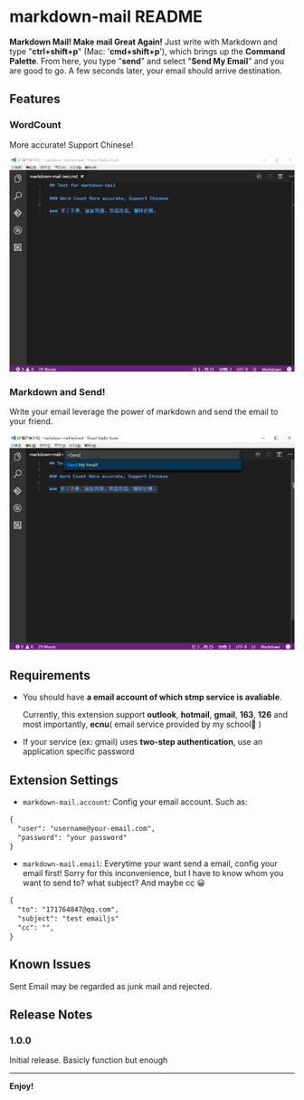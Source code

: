 # markdown-mail README

**Markdown Mail! Make mail Great Again!** Just write with Markdown and
type "**ctrl+shift+p**" (Mac: '**cmd+shift+p**'), which brings up the 
**Command Palette**. From here, you type "**send**" and select "**Send My Email**"
and you are good to go. A few seconds later, your email should arrive destination.

## Features

### WordCount
  More accurate! Support Chinese!

![WordCount](resources/word-count.png)

### Markdown and Send!
  Write your email leverage the power of markdown and send the email to your friend.

![send](resources/send.png)

## Requirements

* You should have **a email account of which stmp service is avaliable**.

  Currently, this extension support **outlook**, **hotmail**, **gmail**, **163**, **126**
  and most importantly, **ecnu**( email service provided by my school🙇 )

* If your service (ex: gmail) uses **two-step authentication**, use an application specific password

## Extension Settings

* `markdown-mail.account`: Config your email account. Such as:
```
{
  "user": "username@your-email.com",
  "password": "your password"
}
```
* `markdown-mail.email`: Everytime your want send a email, config your email first!
Sorry for this inconvenience, but I have to know whom you want to send to? what subject? And maybe cc 😀
```
{
  "to": "171764847@qq.com",
  "subject": "test emailjs"
  "cc": "",
}
```
## Known Issues

Sent Email may be regarded as junk mail and rejected.

## Release Notes

### 1.0.0

Initial release. Basicly function but enough

----------------------------------------------

**Enjoy!**